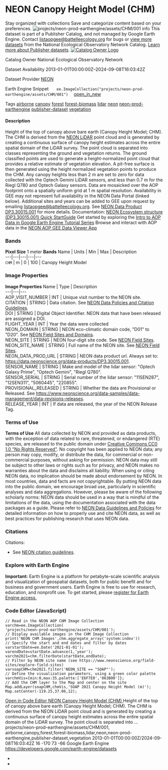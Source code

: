 
#  NEON Canopy Height Model (CHM) 
Stay organized with collections  Save and categorize content based on your preferences. 
![projects/neon-prod-earthengine/assets/CHM/001](https://developers.google.com/earth-engine/datasets/images/neon-prod-earthengine/projects_neon-prod-earthengine_assets_CHM_001_sample.png)
info
This dataset is part of a Publisher Catalog, and not managed by Google Earth Engine. Contact listaopgee@battelleecology.org for bugs or [view more datasets](https://developers.google.com/earth-engine/datasets/publisher/neon-prod-earthengine) from the National Ecological Observatory Network Catalog. [Learn more about Publisher datasets](https://developers.google.com/earth-engine/datasets/publisher). 
[ ![Catalog Owner Logo](https://developers.google.com/static/earth-engine/datasets/logos/neon-prod-earthengine_logo.png) ](https://www.neonscience.org/data-collection/airborne-remote-sensing) 

Catalog Owner
    National Ecological Observatory Network 

Dataset Availability
    2013-01-01T00:00:00Z–2024-09-08T16:03:42Z 

Dataset Provider
     [ NEON ](https://data.neonscience.org/data-products/DP3.30015.001) 

Earth Engine Snippet
     `    ee.ImageCollection("projects/neon-prod-earthengine/assets/CHM/001")   ` [ open_in_new ](https://code.earthengine.google.com/?scriptPath=Examples:Datasets/neon-prod-earthengine/projects_neon-prod-earthengine_assets_CHM_001) 

Tags
     [airborne](https://developers.google.com/earth-engine/datasets/tags/airborne) [canopy](https://developers.google.com/earth-engine/datasets/tags/canopy) [forest](https://developers.google.com/earth-engine/datasets/tags/forest) [forest-biomass](https://developers.google.com/earth-engine/datasets/tags/forest-biomass) [lidar](https://developers.google.com/earth-engine/datasets/tags/lidar) [neon](https://developers.google.com/earth-engine/datasets/tags/neon) [neon-prod-earthengine](https://developers.google.com/earth-engine/datasets/tags/neon-prod-earthengine) [publisher-dataset](https://developers.google.com/earth-engine/datasets/tags/publisher-dataset) [vegetation](https://developers.google.com/earth-engine/datasets/tags/vegetation)
#### Description
Height of the top of canopy above bare earth (Canopy Height Model; CHM). The CHM is derived from the [NEON LiDAR](https://www.neonscience.org/data-collection/lidar) point cloud and is generated by creating a continuous surface of canopy height estimates across the entire spatial domain of the LiDAR survey. The point cloud is separated into classes representing the ground and vegetation returns. The ground classified points are used to generate a height-normalized point cloud that provides a relative estimate of vegetation elevation. A pit-free surface is then generated using the height normalized vegetation points to produce the CHM. Any canopy heights less than 2 m are set to zero for data collected with the Optech Gemini LiDAR sensors, and less than 0.7 m for the Riegl Q780 and Optech Galaxy sensors. Data are mosaicked over the AOP footprint onto a spatially uniform grid at 1 m spatial resolution. Availability in GEE may not represent full availability in the NEON Data Portal (linked below). Additional sites and years can be added to GEE upon request by emailing listaopgee@battelleecology.org.
See [NEON Data Product DP3.30015.001](https://data.neonscience.org/data-products/DP3.30015.001) for more details.
Documentation: [NEON Ecosystem structure (DP3.30015.001) Quick StartGuide](https://data.neonscience.org/api/v0/documents/quick-start-guides/NEON.QSG.DP3.30015.001v1?inline=true&fallback=html)
Get started by exploring the [Intro to AOP Data in Google Earth Engine Tutorial Series](https://www.neonscience.org/resources/learning-hub/tutorials/intro-aop-data-google-earth-engine-tutorial-series)
Browse and interact with AOP data in the [NEON AOP GEE Data Viewer App](https://neon-prod-earthengine.projects.earthengine.app/view/neon-aop-gee-data-viewer---desktop)
### Bands
**Pixel Size** 1 meter 
**Bands**
Name | Units | Min | Max | Description  
---|---|---|---|---  
`CHM` | m |  0  |  100  | Canopy Height Model  
### Image Properties
**Image Properties**
Name | Type | Description  
---|---|---  
AOP_VISIT_NUMBER | INT | Unique visit number to the NEON site.  
CITATION | STRING | Data citation. See [NEON Data Policies and Citation Guidelines](https://www.neonscience.org/data-samples/data-policies-citation).  
DOI | STRING | Digital Object Identifier. NEON data that have been released are assigned a DOI.  
FLIGHT_YEAR | INT | Year the data were collected  
NEON_DOMAIN | STRING | NEON eco-climatic domain code, "D01" to "D20". See [NEON Field Sites and Domains](https://www.neonscience.org/field-sites/about-field-sites).  
NEON_SITE | STRING | NEON four-digit site code. See [NEON Field Sites](https://www.neonscience.org/field-sites/).  
NEON_SITE_NAME | STRING | Full name of the NEON site. See [NEON Field Sites](https://www.neonscience.org/field-sites/).  
NEON_DATA_PROD_URL | STRING | NEON data product url. Always set to: <https://data.neonscience.org/data-products/DP3.30015.001>.  
SENSOR_NAME | STRING | Make and model of the lidar sensor: "Optech Galaxy Prime", "Optech Gemini", "Riegl Q780".  
SENSOR_SERIAL | STRING | Serial number of the lidar sensor: "11SEN287", "12SEN311", "5060445", "220855".  
PROVISIONAL_RELEASED | STRING | Whether the data are Provisional or Released. See <https://www.neonscience.org/data-samples/data-management/data-revisions-releases>.  
RELEASE_YEAR | INT | If data are released, the year of the NEON Release Tag.  
### Terms of Use
**Terms of Use**
All data collected by NEON and provided as data products, with the exception of data related to rare, threatened, or endangered (RTE) species, are released to the public domain under [Creative Commons CC0 1.0 "No Rights Reserved"](https://creativecommons.org/publicdomain/zero/1.0/). No copyright has been applied to NEON data; any person may copy, modify, or distribute the data, for commercial or non-commercial purposes, without asking for permission. NEON data may still be subject to other laws or rights such as for privacy, and NEON makes no warranties about the data and disclaims all liability. When using or citing NEON data, no implication should be made about endorsement by NEON. In most countries, data and facts are not copyrightable. By putting NEON data into the public domain, we encourage broad use, particularly in scientific analyses and data aggregations. However, please be aware of the following scholarly norms: NEON data should be used in a way that is mindful of the limitations of the data, using the documentation associated with the data packages as a guide. Please refer to [NEON Data Guidelines and Policies](https://www.neonscience.org/data-samples/guidelines-policies) for detailed information on how to properly use and cite NEON data, as well as best practices for publishing research that uses NEON data.
### Citations
Citations:
  * See [NEON citation guidelines](https://www.neonscience.org/data-samples/guidelines-policies/citing).


### Explore with Earth Engine
**Important:** Earth Engine is a platform for petabyte-scale scientific analysis and visualization of geospatial datasets, both for public benefit and for business and government users. Earth Engine is free to use for research, education, and nonprofit use. To get started, please [register for Earth Engine access.](https://console.cloud.google.com/earth-engine)
### Code Editor (JavaScript)
```
// Read in the NEON AOP CHM Image Collection
varchm=ee.ImageCollection(
'projects/neon-prod-earthengine/assets/CHM/001');
// Display available images in the CHM Image Collection
print('NEON CHM Images',chm.aggregate_array('system:index'))
// Specify the start and end dates and filter by dates
varstartDate=ee.Date('2021-01-01');
varendDate=startDate.advance(1,'year');
varchm2021=chm.filterDate(startDate,endDate);
// Filter by NEON site name (see https://www.neonscience.org/field-sites/explore-field-sites)
varsoapCHM=chm2021.filter('NEON_SITE == "SOAP"');
// Define the visualization parameters, using a green color palette
varchmVis={min:0,max:35,palette:['E6F7E0','063B00']};
// Add the CHM layer to the Map and center on the site
Map.addLayer(soapCHM,chmVis,'SOAP 2021 Canopy Height Model (m)');
Map.setCenter(-119.25,37.06,12);
```
[ Open in Code Editor ](https://code.earthengine.google.com/?scriptPath=Examples:Datasets/neon-prod-earthengine/projects_neon-prod-earthengine_assets_CHM_001)
[ NEON Canopy Height Model (CHM) ](https://developers.google.com/earth-engine/datasets/catalog/projects_neon-prod-earthengine_assets_CHM_001)
Height of the top of canopy above bare earth (Canopy Height Model; CHM). The CHM is derived from the NEON LiDAR point cloud and is generated by creating a continuous surface of canopy height estimates across the entire spatial domain of the LiDAR survey. The point cloud is separated into …
projects/neon-prod-earthengine/assets/CHM/001, airborne,canopy,forest,forest-biomass,lidar,neon,neon-prod-earthengine,publisher-dataset,vegetation 
2013-01-01T00:00:00Z/2024-09-08T16:03:42Z
16 -170 73 -66 
Google Earth Engine
https://developers.google.com/earth-engine/datasets
  * [ ](https://doi.org/https://data.neonscience.org/data-products/DP3.30015.001)
  * [ ](https://doi.org/https://developers.google.com/earth-engine/datasets/catalog/projects_neon-prod-earthengine_assets_CHM_001)


